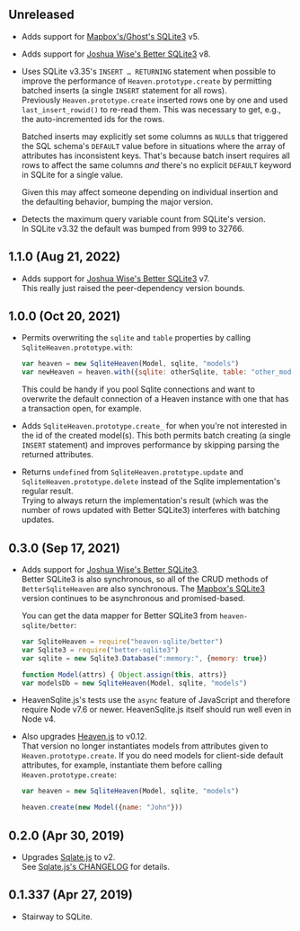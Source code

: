 ## Unreleased
- Adds support for [Mapbox's/Ghost's SQLite3][mapbox-sqlite3] v5.  
- Adds support for [Joshua Wise's Better SQLite3][better-sqlite3] v8.  

- Uses SQLite v3.35's `INSERT … RETURNING` statement when possible to improve the performance of `Heaven.prototype.create` by permitting batched inserts (a single `INSERT` statement for all rows).  
  Previously `Heaven.prototype.create` inserted rows one by one and used `last_insert_rowid()` to re-read them. This was necessary to get, e.g., the auto-incremented ids for the rows.

  Batched inserts may explicitly set some columns as `NULL`s that triggered the SQL schema's `DEFAULT` value before in situations where the array of attributes has inconsistent keys. That's because batch insert requires all rows to affect the same columns _and_ there's no explicit `DEFAULT` keyword in SQLite for a single value.

  Given this may affect someone depending on individual insertion and the defaulting behavior, bumping the major version.

- Detects the maximum query variable count from SQLite's version.  
  In SQLite v3.32 the default was bumped from 999 to 32766.

## 1.1.0 (Aug 21, 2022)
- Adds support for [Joshua Wise's Better SQLite3][better-sqlite3] v7.  
  This really just raised the peer-dependency version bounds.

## 1.0.0 (Oct 20, 2021)
- Permits overwriting the `sqlite` and `table` properties by calling `SqliteHeaven.prototype.with`:

  ```javascript
  var heaven = new SqliteHeaven(Model, sqlite, "models")
  var newHeaven = heaven.with({sqlite: otherSqlite, table: "other_models"})
  ```

  This could be handy if you pool Sqlite connections and want to overwrite the default connection of a Heaven instance with one that has a transaction open, for example.

- Adds `SqliteHeaven.prototype.create_` for when you're not interested in the id of the created model(s). This both permits batch creating (a single `INSERT` statement) and improves performance by skipping parsing the returned attributes.

- Returns `undefined` from `SqliteHeaven.prototype.update` and `SqliteHeaven.prototype.delete` instead of the Sqlite implementation's regular result.  
  Trying to always return the implementation's result (which was the number of rows updated with Better SQLite3) interferes with batching updates.

## 0.3.0 (Sep 17, 2021)
- Adds support for [Joshua Wise's Better SQLite3][better-sqlite3].  
  Better SQLite3 is also synchronous, so all of the CRUD methods of `BetterSqliteHeaven` are also synchronous. The [Mapbox's SQLite3][mapbox-sqlite3] version continues to be asynchronous and promised-based.

  You can get the data mapper for Better SQLite3 from `heaven-sqlite/better`:

  ```javascript
  var SqliteHeaven = require("heaven-sqlite/better")
  var Sqlite3 = require("better-sqlite3")
  var sqlite = new Sqlite3.Database(":memory:", {memory: true})

  function Model(attrs) { Object.assign(this, attrs)}
  var modelsDb = new SqliteHeaven(Model, sqlite, "models")
  ```

- HeavenSqlite.js's tests use the `async` feature of JavaScript and therefore require Node v7.6 or newer. HeavenSqlite.js itself should run well even in Node v4.

- Also upgrades [Heaven.js][heaven] to v0.12.  
  That version no longer instantiates models from attributes given to `Heaven.prototype.create`. If you do need models for client-side default attributes, for example, instantiate them before calling `Heaven.prototype.create`:

  ```javascript
  var heaven = new SqliteHeaven(Model, sqlite, "models")

  heaven.create(new Model({name: "John"}))
  ```

[heaven]: https://github.com/moll/js-heaven
[mapbox-sqlite3]: https://github.com/mapbox/node-sqlite3
[better-sqlite3]: https://github.com/JoshuaWise/better-sqlite3

## 0.2.0 (Apr 30, 2019)
- Upgrades [Sqlate.js][sqlate] to v2.  
  See [Sqlate.js's CHANGELOG][sqlate-changelog] for details.

[sqlate]: https://github.com/moll/js-sqlate/
[sqlate-changelog]: https://github.com/moll/js-sqlate/blob/master/CHANGELOG.md

## 0.1.337 (Apr 27, 2019)
- Stairway to SQLite.

